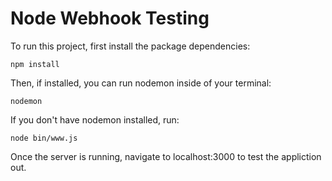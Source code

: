 # Node Webhook Testing

To run this project, first install the package dependencies:
```
npm install
``` 

Then, if installed, you can run nodemon inside of your terminal:  
```
nodemon
```

If you don't have nodemon installed, run:
```
node bin/www.js
```

Once the server is running, navigate to localhost:3000 to test the appliction out.